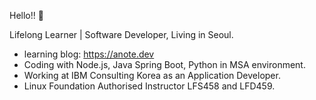 Hello!! 👋

Lifelong Learner | Software Developer, Living in Seoul.

* learning blog: https://anote.dev
* Coding with Node.js, Java Spring Boot, Python in MSA environment.
* Working at IBM Consulting Korea as an Application Developer.
* Linux Foundation Authorised Instructor LFS458 and LFD459.
